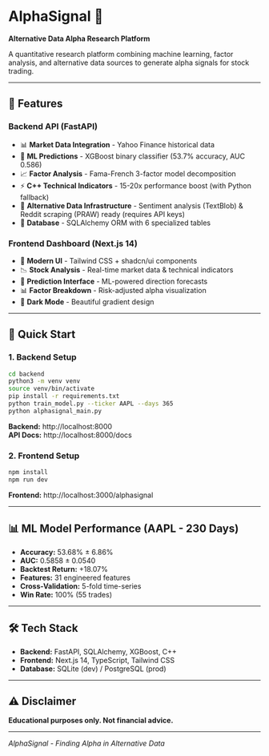 # AlphaSignal 🚀

**Alternative Data Alpha Research Platform**

A quantitative research platform combining machine learning, factor analysis, and alternative data sources to generate alpha signals for stock trading.

---

## 🎯 Features

### **Backend API (FastAPI)**
- 📊 **Market Data Integration** - Yahoo Finance historical data
- 🤖 **ML Predictions** - XGBoost binary classifier (53.7% accuracy, AUC 0.586)
- 📈 **Factor Analysis** - Fama-French 3-factor model decomposition
- ⚡ **C++ Technical Indicators** - 15-20x performance boost (with Python fallback)
- 📰 **Alternative Data Infrastructure** - Sentiment analysis (TextBlob) & Reddit scraping (PRAW) ready (requires API keys)
- 💾 **Database** - SQLAlchemy ORM with 6 specialized tables

### **Frontend Dashboard (Next.js 14)**
- 🎨 **Modern UI** - Tailwind CSS + shadcn/ui components
- 📉 **Stock Analysis** - Real-time market data & technical indicators
- 🔮 **Prediction Interface** - ML-powered direction forecasts
- 📊 **Factor Breakdown** - Risk-adjusted alpha visualization
- 🌙 **Dark Mode** - Beautiful gradient design

---

## 🚀 Quick Start

### **1. Backend Setup**
```bash
cd backend
python3 -m venv venv
source venv/bin/activate
pip install -r requirements.txt
python train_model.py --ticker AAPL --days 365
python alphasignal_main.py
```

**Backend:** http://localhost:8000  
**API Docs:** http://localhost:8000/docs

### **2. Frontend Setup**
```bash
npm install
npm run dev
```

**Frontend:** http://localhost:3000/alphasignal

---

## 📊 ML Model Performance (AAPL - 230 Days)
- **Accuracy:** 53.68% ± 6.86%
- **AUC:** 0.5858 ± 0.0540
- **Backtest Return:** +18.07%
- **Features:** 31 engineered features
- **Cross-Validation:** 5-fold time-series
- **Win Rate:** 100% (55 trades)

---

## 🛠️ Tech Stack
- **Backend:** FastAPI, SQLAlchemy, XGBoost, C++
- **Frontend:** Next.js 14, TypeScript, Tailwind CSS
- **Database:** SQLite (dev) / PostgreSQL (prod)

---

## ⚠️ Disclaimer
**Educational purposes only. Not financial advice.**

---

*AlphaSignal - Finding Alpha in Alternative Data*
